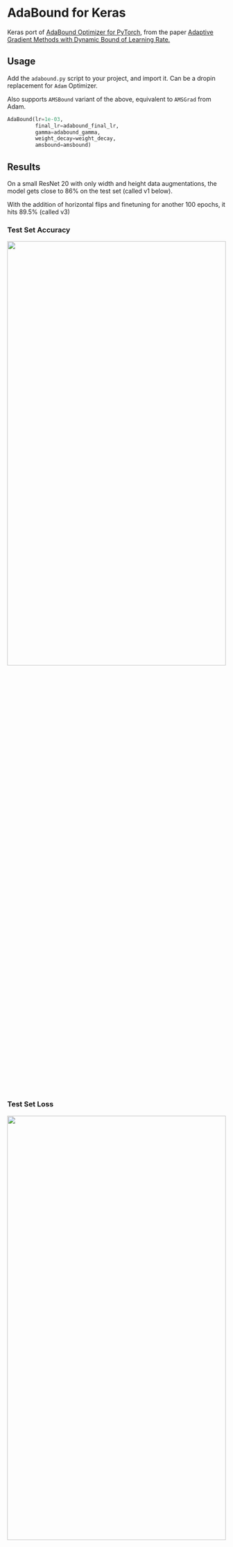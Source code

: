 # AdaBound for Keras

Keras port of [AdaBound Optimizer for PyTorch](https://github.com/Luolc/AdaBound), from the paper [Adaptive Gradient Methods with Dynamic Bound of Learning Rate.](https://openreview.net/forum?id=Bkg3g2R9FX)

## Usage

Add the `adabound.py` script to your project, and import it. Can be a dropin replacement for `Adam` Optimizer. 

Also supports `AMSBound` variant of the above, equivalent to `AMSGrad` from Adam.

```python
AdaBound(lr=1e-03,
         final_lr=adabound_final_lr,
         gamma=adabound_gamma,
         weight_decay=weight_decay,
         amsbound=amsbound)
```

## Results

On a small ResNet 20 with only width and height data augmentations, the model gets close to 86% on the test set (called v1 below).

With the addition of horizontal flips and finetuning for another 100 epochs, it hits 89.5% (called v3)

### Test Set Accuracy

<img src="https://github.com/titu1994/keras-adabound/blob/master/images/val_acc.PNG?raw=true" height=50% width=100%>

### Test Set Loss

<img src="https://github.com/titu1994/keras-adabound/blob/master/images/val_loss.PNG?raw=true" height=50% width=100%>

# Issue with clipping

For performance reasons, this currently works only on Tensorflow backend. Keras offers a `K.clip` function in its generic backend, but for some reason requires that the clipping values be only python floating point numbers, whereas Tensorflow can accept Tensors without an issue.

The values for these _can_ be read using `K.eval`, however this incurs a drastic performance cost, especially for the Optimizer which is called every batch for updates in a loop for every variable.

# Requirements
- Keras 2.2.4+ & Tensorflow 1.12+ (Only supports TF backend for now).
- Numpy
